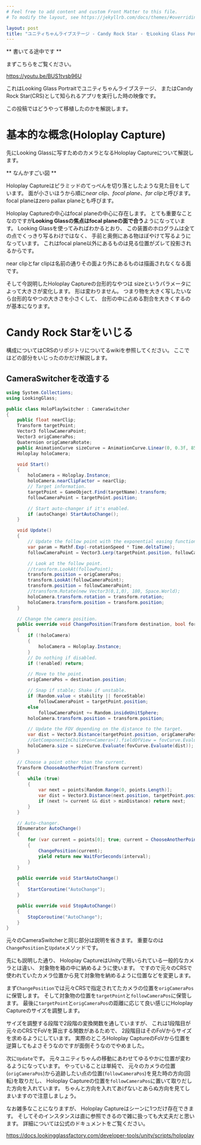 ```yaml
---
# Feel free to add content and custom Front Matter to this file.
# To modify the layout, see https://jekyllrb.com/docs/themes/#overriding-theme-defaults

layout: post
title: "ユニティちゃんライブステージ - Candy Rock Star - をLooking Glass Portraitで動かす"
---
```


** 書いてる途中です **

まずこちらをご覧ください。

https://youtu.be/BUS1tvsb96U

これはLooking Glass Portraitでユニティちゃんライブステージ、
またはCandy Rock Star(CRS)として知られるアプリを実行した時の映像です。

この投稿ではどうやって移植したのかを解説します。

# 基本的な概念(Holoplay Capture)

先にLooking Glassに写すためのカメラとなるHoloplay Captureについて解説します。

** なんかすごい図 **

Holoplay Captureはピラミッドのてっぺんを切り落としたような見た目をしています。
面が小さいほうから順に*near clip*、*focal plane*、*far clip*と呼びます。
focal planeはzero pallax planeとも呼びます。

Holoplay Captureの中心はfocal planeの中心に存在します。
とても重要なことなのですが**Looking Glassの焦点はfocal planeの面で合う**ようになっています。
Looking Glassを使ってみればわかるとおり、
この装置のホログラムは全ての点でくっきり写るわけではなく、
手前と奥側にある物はぼやけて写るようになっています。
これはfocal plane以外にあるものは見る位置がズレて投影されるからです。

near clipとfar clipは名前の通りその面より外にあるものは描画されなくなる面です。

そして今説明したHoloplay Captureの台形的なやつは
sizeというパラメータによって大きさが変化します。
形は変わりません。
つまり物を大きく写したいなら台形的なやつの大きさを小さくして、
台形の中に占める割合を大きくするのが基本になります。

# Candy Rock Starをいじる

構成についてはCRSのリポジトリについてるwikiを参照してください。
ここではどの部分をいじったのかだけ解説します。

## CameraSwitcherを改造する

```C#
using System.Collections;
using LookingGlass;

public class HoloPlaySwitcher : CameraSwitcher
{
    public float nearClip;
    Transform targetPoint;
    Vector3 followCameraPoint;
    Vector3 origCameraPos;
    Quaternion origCameraRotate;
    public AnimationCurve sizeCurve = AnimationCurve.Linear(0, 0.3f, 85, 2.1f);
    Holoplay holoCamera;

    void Start()
    {
        holoCamera = Holoplay.Instance;
        holoCamera.nearClipFactor = nearClip;
        // Target information.
        targetPoint = GameObject.Find(targetName).transform;
        followCameraPoint = targetPoint.position;

        // Start auto-changer if it's enabled.
        if (autoChange) StartAutoChange();
    }

    void Update()
    {
        // Update the follow point with the exponential easing function.
        var param = Mathf.Exp(-rotationSpeed * Time.deltaTime);
        followCameraPoint = Vector3.Lerp(targetPoint.position, followCameraPoint, param);

        // Look at the follow point.
        //transform.LookAt(followPoint);
        transform.position = origCameraPos;
        transform.LookAt(followCameraPoint);
        transform.position = followCameraPoint;
        //transform.Rotate(new Vector3(0,1,0), 180, Space.World);
        holoCamera.transform.rotation = transform.rotation;
        holoCamera.transform.position = transform.position;
    }

    // Change the camera position.
    public override void ChangePosition(Transform destination, bool forceStable = false)
    {
        if (!holoCamera)
        {
            holoCamera = Holoplay.Instance;
        }
        // Do nothing if disabled.
        if (!enabled) return;

        // Move to the point.
        origCameraPos = destination.position;

        // Snap if stable; Shake if unstable.
        if (Random.value < stability || forceStable)
            followCameraPoint = targetPoint.position;
        else
            followCameraPoint += Random.insideUnitSphere;
        holoCamera.transform.position = transform.position;

        // Update the FOV depending on the distance to the target.
        var dist = Vector3.Distance(targetPoint.position, origCameraPos);
        //GetComponentInChildren<Camera>().fieldOfView = fovCurve.Evaluate(dist);
        holoCamera.size = sizeCurve.Evaluate(fovCurve.Evaluate(dist));
    }

    // Choose a point other than the current.
    Transform ChooseAnotherPoint(Transform current)
    {
        while (true)
        {
            var next = points[Random.Range(0, points.Length)];
            var dist = Vector3.Distance(next.position, targetPoint.position);
            if (next != current && dist > minDistance) return next;
        }
    }

    // Auto-changer.
    IEnumerator AutoChange()
    {
        for (var current = points[0]; true; current = ChooseAnotherPoint(current))
        {
            ChangePosition(current);
            yield return new WaitForSeconds(interval);
        }
    }

    public override void StartAutoChange()
    {
        StartCoroutine("AutoChange");
    }

    public override void StopAutoChange()
    {
        StopCoroutine("AutoChange");
    }
}
```

元々のCameraSwitcherと同じ部分は説明を省きます。
重要なのは`ChangePosition`と`Update`メソッドです。

先にも説明した通り、
Holoplay CaptureはUnityで用いられている一般的なカメラとは違い、
対象物を箱の中に納めるように使います。
ですので元々のCRSで使われていたカメラ位置から見て対象物を納めるように位置などを変更します。

まず`ChangePosition`では元々CRSで指定されてたカメラの位置を`origCameraPos`に保管します。
そして対象物の位置を`targetPoint`と`followCameraPos`に保管します。
最後に`targetPoint`と`origCameraPos`の距離に応じて良い感じにHoloplay Captureのサイズを調整します。

サイズを調整する段階で2段階の変換関数を通していますが、
これは1段階目が元々のCRSでFoVを算出する関数があるためで、
2段階目はそのFoVからサイズを求めるようにしています。
実際のところHoloplay CaptureのFoVから位置を逆算してもよさそうなのですが面倒そうなのでやめました。

次に`Update`です。
元々ユニティちゃんの移動にあわせてゆるやかに位置が変わるようになっています。
やっていることは単純で、
元々のカメラの位置(`origCameraPos`)から追跡したい点の位置(`followCameraPos`)を見た時の方向(回転)を取りだし、
Holoplay Captureの位置を`followCameraPos`に置いて取りだした方向を入れています。
ちゃんと方向を入れてあげないとあらぬ方向を見てしまいますので注意しましょう。

なお雑多なことになりますが、
Holoplay Captureはシーンに1つだけ存在できます。
そしてそのインスタンスは直に参照できるので雑に扱っても大丈夫だと思います。
詳細については公式のドキュメントをご覧ください。

https://docs.lookingglassfactory.com/developer-tools/unity/scripts/holoplay


